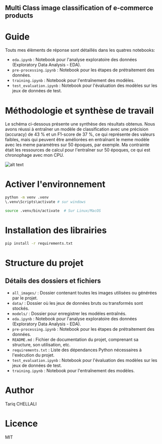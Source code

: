 ## Multi Class image classification of e-commerce products


# Guide

Touts mes élèments de réponse sont détaillés dans les quatres notebooks:


- `eda.ipynb` : Notebook pour l'analyse exploratoire des données (Exploratory Data Analysis - EDA).
- `pre-processing.ipynb` : Notebook pour les étapes de prétraitement des données.
- `training.ipynb` : Notebook pour l'entraînement des modèles.
- `test_evaluation.ipynb` : Notebook pour l'évaluation des modèles sur les jeux de données de test.


# Méthodologie et synthèse de travail

Le schéma ci-dessous présente une synthèse des résultats obtenus. Nous avons réussi à entraîner un modèle de classification avec une précision (accuracy) de 43 % et un F1-score de 37 %, ce qui représente des valeurs faibles, mais qui peuvent être améliorées en entraînant le meme modèle avec les meme paramètres sur 50 époques, par exemple. Ma contrainte était les ressources de calcul pour l'entraîner sur 50 époques, ce qui est chronophage avec mon CPU.

![alt text](img\Synthèse.png)


# Activer l'environnement

```bash
python -m venv .venv
\.venv\Scripts\activate # sur windows
```

```bash
source .venv/bin/activate  # Sur Linux/MacOS
```

# Installation des librairies

```bash
pip install -r requirements.txt
```

# Structure du projet

## Détails des dossiers et fichiers

- `all_images/` : Dossier contenant toutes les images utilisées ou générées par le projet.
- `data/` : Dossier où les jeux de données bruts ou transformés sont stockés.
- `models/` : Dossier pour enregistrer les modèles entraînés.
- `eda.ipynb` : Notebook pour l'analyse exploratoire des données (Exploratory Data Analysis - EDA).
- `pre-processing.ipynb` : Notebook pour les étapes de prétraitement des données.
- `README.md` : Fichier de documentation du projet, comprenant sa structure, son utilisation, etc.
- `requirements.txt` : Liste des dépendances Python nécessaires à l'exécution du projet.
- `test_evaluation.ipynb` : Notebook pour l'évaluation des modèles sur les jeux de données de test.
- `training.ipynb` : Notebook pour l'entraînement des modèles.


# Author

Tariq CHELLALI

# Licence 

MIT